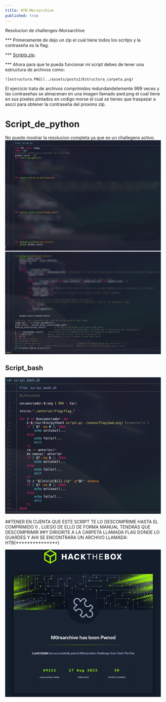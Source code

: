 ```yaml
---
title: HTB-Morsarchive
published: true
---
```


Resolucion de challenges-Morsarchive

***	Primeramente de dejo un zip el cual tiene todos los scritps y la contraseña es la flag.

***	[Scripts.zip](../assets/posts2/scripts.zip).

***	Ahora para que te pueda funcionar mi script debes de tener una estructura de archivos como:

	![estructura.PNG](../assets/posts2/Estructura_carpeta.png)

El ejercicio trata de archivos comprimidos redundandetemente 999 veces y las contraseñas se almacenan en una
imagen llamado pwd.png el cual tiene en sus pixeles pintados en codigo morse el cual se tienes que traspazar a 
ascci para obtener la contraseña del proximo zip.

# [](#header-2)Script_de_python

No puedo mostrar la resolucion completa ya que es un challegens activo.
![python1.PNG](../assets/posts2/script_python1.jpg)
![python2.PNG](../assets/posts2/script_python2.jpg)

## [](#header-2)Script_bash
![bash.PNG](../assets/posts2/script_bash.png)

##TENER EN CUENTA QUE ESTE SCRIPT TE LO DESCOMPRIME HASTA EL COMPRIMIDO 0 , LUEGO DE ELLO DE FORMA MANUAL TENDRAS QUE DESCOMPRIMIR
##Y DIRIGIRTE A LA CARPETA LLAMADA FLAG DONDE LO GUARDES Y AHI SE ENCONTRARA UN ARCHIVO LLAMADA: HTB{***************}

![python1.PNG](../assets/posts2/congra.png)
